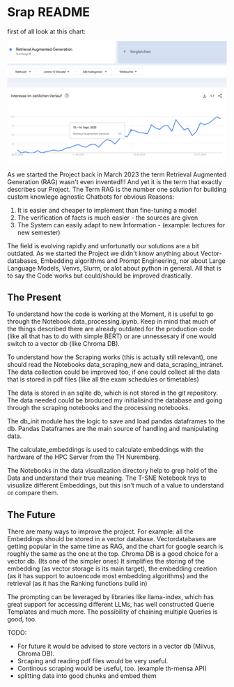 # Srap README


first of all look at this chart:
<div align="center">
  <img src="assets/docs/docs_images/Screenshot-RAG-trends.png">
</div>

As we started the Project back in March 2023 the term Retrieval Augmented Generation (RAG) wasn't even invented!!!
And yet it is the term that exactly describes our Project.
The Term RAG is the number one solution for building custom knowlege agnostic Chatbots for obvious Reasons:

1. It is easier and cheaper to implement than fine-tuning a model
2. The verification of facts is much easier - the sources are given
3. The System can easily adapt to new Information - (example: lectures for new semester)

The field is evolving rapidly and unfortunatly our solutions are a bit outdated.
As we started the Project we didn't know anything about Vector-databases, Embedding algorithms and Prompt Engineering, nor about Large Language Models, Venvs, Slurm, or alot about python in general.
All that is to say the Code works but could/should be improved drastically.

## The Present

To understand how the code is working at the Moment, it is useful to go through the Notebook data_processing.ipynb.
Keep in mind that much of the things described there are already outdated for the production code (like all that has to do with simple BERT) or are unnessesary if one would switch to a vector db (like Chroma DB).

To understand how the Scraping works (this is actually still relevant), one should read the Notebooks data_scraping_new and data_scraping_intranet.
The data collection could be improved too, if one could collect all the data that is stored in pdf files (like all the exam schedules or timetables)

The data is stored in an sqlite db, which is not stored in the git repository.
The data needed could be broduced my initialisind the database and going through the scraping notebooks and the processing notebooks.

The db_init module has the logic to save and load pandas dataframes to the db.
Pandas Dataframes are the main source of handling and manipulating data.

The calculate_embeddings is used to calculate embeddings with the hardware of the HPC Server from the TH Nuremberg.


The Notebooks in the data visualization directory help to grep hold of the Data and understand their true meaning.
The T-SNE Notebook trys to visualize different Embeddings, but this isn't much of a value to understand or compare them.


## The Future

There are many ways to improve the project.
For example: all the Embeddings should be stored in a vector database.
Vectordatabases are getting popular in the same time as RAG, and the chart for google search is roughly the same as the one at the top.
Chroma DB is a good choice for a vector db. (Its one of the simpler ones)
It simplifies the storing of the embedding (as vector storage is its main target),
the embedding creation (as it has support to autoencode most embedding algorithms) and the retrieval (as it has the Ranking functions build in)

The prompting can be leveraged by libraries like llama-index, which has great support for accessing different LLMs, has well constructed Querie Templates and much more.
The possibility of chaining multiple Queries is good, too.


TODO:
- For future it would be advised to store vectors in a vector db (Milvus, Chroma DB).
- Srcaping and reading pdf files would be very useful.
- Continous scraping would be useful, too. (example th-mensa API)
- splitting data into good chunks and embed them





